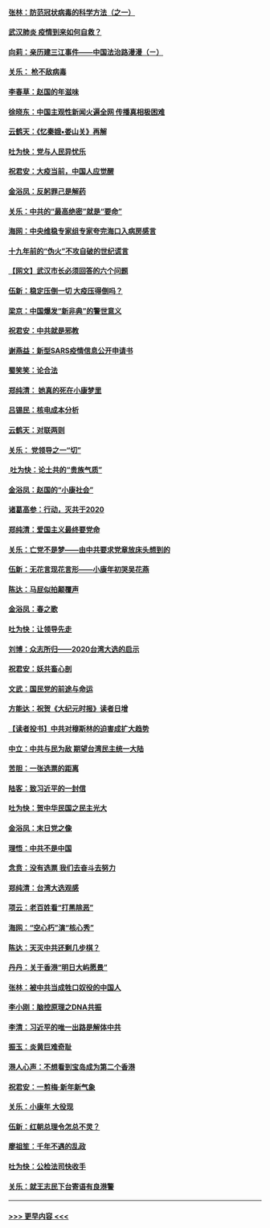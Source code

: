 #### [张林：防范冠状病毒的科学方法（之一）](../pages/nsc993/n11828618.md?t=01290844) 
#### [武汉肺炎 疫情到来如何自救？](../pages/nsc993/n11827632.md?t=01290844) 
#### [向莉：亲历建三江事件——中国法治路漫漫（ㄧ）](../pages/nsc993/n11827190.md?t=01290844) 
#### [关乐： 枪不敌病毒](../pages/nsc993/n11826746.md?t=01290844) 
#### [李春草：赵国的年滋味](../pages/nsc993/n11826321.md?t=01290844) 
#### [徐晓东：中国主观性新闻火遍全网 传播真相极困难](../pages/nsc993/n11826508.md?t=01290844) 
#### [云鹤天：《忆秦娥▪娄山关》再解](../pages/nsc993/n11824682.md?t=01290844) 
#### [吐为快：党与人民异忧乐](../pages/nsc993/n11824660.md?t=01290844) 
#### [祝君安：大疫当前，中国人应觉醒](../pages/nsc993/n11821946.md?t=01290844) 
#### [金浴凤：反躬罪己是解药](../pages/nsc993/n11820280.md?t=01290844) 
#### [关乐：中共的“最高绝密”就是“要命”](../pages/nsc993/n11816946.md?t=01290844) 
#### [海网：中央维稳专家组专家夸完海口入病房感言](../pages/nsc993/n11815138.md?t=01290844) 
#### [十九年前的“伪火”不攻自破的世纪谎言](../pages/nsc993/n11813238.md?t=01290844) 
#### [【网文】武汉市长必须回答的六个问题](../pages/nsc993/n11813848.md?t=01290844) 
#### [伍新：稳定压倒一切 大疫压得倒吗？](../pages/nsc993/n11812634.md?t=01290844) 
#### [梁京：中国爆发“新非典”的警世意义](../pages/nsc993/n11812554.md?t=01290844) 
#### [祝君安：中共就是邪教](../pages/nsc993/n11812431.md?t=01290844) 
#### [谢燕益：新型SARS疫情信息公开申请书](../pages/nsc993/n11808840.md?t=01290844) 
#### [蜀笑笑：论合法](../pages/nsc993/n11808064.md?t=01290844) 
#### [郑纯清： 她真的死在小康梦里](../pages/nsc993/n11806623.md?t=01290844) 
#### [吕锡民：核电成本分析](../pages/nsc993/n11806284.md?t=01290844) 
#### [云鹤天：对联两则](../pages/nsc993/n11805957.md?t=01290844) 
#### [关乐： 党领导之一“切”](../pages/nsc993/n11804505.md?t=01290844) 
#### [ 吐为快：论土共的“贵族气质”](../pages/nsc993/n11804490.md?t=01290844) 
#### [金浴凤：赵国的“小康社会”](../pages/nsc993/n11804452.md?t=01290844) 
#### [诸葛高参：行动，灭共于2020](../pages/nsc993/n11804120.md?t=01290844) 
#### [郑纯清：爱国主义最终要党命](../pages/nsc993/n11802197.md?t=01290844) 
#### [关乐：亡党不是梦——由中共要求党章放床头想到的](../pages/nsc993/n11802156.md?t=01290844) 
#### [伍新：无花言现花言形——小康年初哭吴花燕](../pages/nsc993/n11800044.md?t=01290844) 
#### [陈达：马屁似拍颠覆声](../pages/nsc993/n11800010.md?t=01290844) 
#### [金浴凤：春之歌](../pages/nsc993/n11797687.md?t=01290844) 
#### [吐为快：让领导先走](../pages/nsc993/n11797512.md?t=01290844) 
#### [刘博：众志所归——2020台湾大选的启示](../pages/nsc993/n11796878.md?t=01290844) 
#### [祝君安：妖共畜心剖](../pages/nsc993/n11794273.md?t=01290844) 
#### [文武：国民党的前途与命运](../pages/nsc993/n11794198.md?t=01290844) 
#### [方能达：祝贺《大纪元时报》读者日增](../pages/nsc993/n11793807.md?t=01290844) 
#### [【读者投书】中共对穆斯林的迫害成扩大趋势](../pages/nsc993/n11791371.md?t=01290844) 
#### [中立：中共与民为敌 期望台湾民主统一大陆](../pages/nsc993/n11790392.md?t=01290844) 
#### [苦胆：一张选票的距离](../pages/nsc993/n11788914.md?t=01290844) 
#### [陆客：致习近平的一封信](../pages/nsc993/n11788867.md?t=01290844) 
#### [吐为快：贺中华民国之民主光大](../pages/nsc993/n11788618.md?t=01290844) 
#### [金浴凤：末日党之像](../pages/nsc993/n11787475.md?t=01290844) 
#### [理悟：中共不是中国](../pages/nsc993/n11787463.md?t=01290844) 
#### [念贲：没有选票  我们去奋斗去努力](../pages/nsc993/n11787398.md?t=01290844) 
#### [郑纯清：台湾大选观感](../pages/nsc993/n11786210.md?t=01290844) 
#### [项云：老百姓看“打黑除恶”](../pages/nsc993/n11785398.md?t=01290844) 
#### [海网：“空心朽”演“核心秀”](../pages/nsc993/n11783874.md?t=01290844) 
#### [陈达：天灭中共还剩几步棋？](../pages/nsc993/n11783719.md?t=01290844) 
#### [丹丹：关于香港“明日大屿愿景”](../pages/nsc993/n11783273.md?t=01290844) 
#### [张林：被中共当成牲口奴役的中国人](../pages/nsc993/n11782397.md?t=01290844) 
#### [李小刚：脑控原理之DNA共振](../pages/nsc993/n11780962.md?t=01290844) 
#### [李清：习近平的唯一出路是解体中共](../pages/nsc993/n11780866.md?t=01290844) 
#### [振玉：炎黄巨难奇耻](../pages/nsc993/n11779632.md?t=01290844) 
#### [港人心声：不想看到宝岛成为第二个香港](../pages/nsc993/n11778817.md?t=01290844) 
#### [祝君安：一剪梅‧新年新气象](../pages/nsc993/n11776340.md?t=01290844) 
#### [关乐：小康年 大役现](../pages/nsc993/n11774213.md?t=01290844) 
#### [伍新：红朝总理令怎总不灵？](../pages/nsc993/n11770813.md?t=01290844) 
#### [廖祖笙：千年不遇的乱政](../pages/nsc993/n11770373.md?t=01290844) 
#### [吐为快：公检法司快收手](../pages/nsc993/n11770359.md?t=01290844) 
#### [关乐：就王志民下台寄语有良港警](../pages/nsc993/n11769903.md?t=01290844) 

----
#### [ >>> 更早内容 <<< ](../indexes/nsc993-earlier.md)
